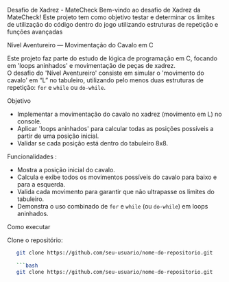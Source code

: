Desafio de Xadrez - MateCheck
Bem-vindo ao desafio de Xadrez da MateCheck! Este projeto tem como objetivo testar e determinar os limites de utilização do código dentro do jogo utilizando estruturas de repetição e funções avançadas

  Nível Aventureiro — Movimentação do Cavalo em C

Este projeto faz parte do estudo de lógica de programação em C, focando em 'loops aninhados' e movimentação de peças de xadrez.  
O desafio do 'Nível Aventureiro' consiste em simular o 'movimento do cavalo' em “L” no tabuleiro, utilizando pelo menos duas estruturas de repetição: `for` e `while` ou `do-while`.

 Objetivo

- Implementar a movimentação do cavalo no xadrez (movimento em L) no console.  
- Aplicar 'loops aninhados' para calcular todas as posições possíveis a partir de uma posição inicial.  
- Validar se cada posição está dentro do tabuleiro 8x8.


 Funcionalidades :

- Mostra a posição inicial do cavalo.  
- Calcula e exibe todos os movimentos possíveis do cavalo para baixo e para a esquerda.  
- Valida cada movimento para garantir que não ultrapasse os limites do tabuleiro.  
- Demonstra o uso combinado de `for` e `while` (ou `do-while`) em loops aninhados.

 Como executar

Clone o repositório:
```bash
   git clone https://github.com/seu-usuario/nome-do-repositorio.git
   
   ```bash
   git clone https://github.com/seu-usuario/nome-do-repositorio.git
